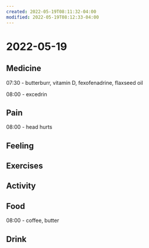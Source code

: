 ```yaml
---
created: 2022-05-19T08:11:32-04:00
modified: 2022-05-19T08:12:33-04:00
---
```


# 2022-05-19

## Medicine

07:30 - butterburr, vitamin D, fexofenadrine, flaxseed oil

08:00 - excedrin

## Pain

08:00 - head hurts


## Feeling


## Exercises


## Activity


## Food

08:00 - coffee, butter


## Drink
